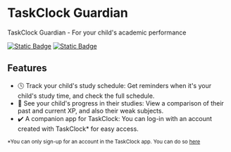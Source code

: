# TaskClock Guardian
TaskClock Guardian - For your child's academic performance

[![Static Badge](https://img.shields.io/badge/Download%20Now!-green?style=for-the-badge)](https://github.com/Eth4nplays/TaskClock-Guardian/releases) [![Static Badge](https://img.shields.io/badge/Try%20TaskClock%20Guardian%20Online!-brown?style=for-the-badge)](https://eth4nplays.github.io/TaskClock/guardian/)


## Features
- 🕓 Track your child's study schedule: Get reminders when it's your child's study time, and check the full schedule.
- 🚀 See your child's progress in their studies: View a comparison of their past and current XP, and also their weak subjects.
- ✔️ A companion app for TaskClock: You can log-in with an account created with TaskClock* for easy access.

<sup>*You can only sign-up for an account in the TaskClock app. You can do so [here](https://eth4nplays.github.io/TaskClock/)<sup>
